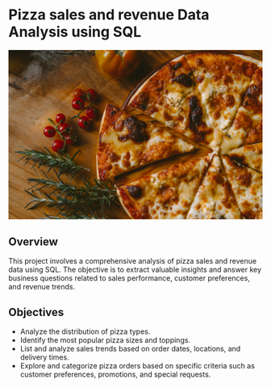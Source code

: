 # Pizza sales and revenue Data Analysis using SQL

![Netflix_logo](https://github.com/Govind2307/Pizza-sales-Data-Analysis/blob/master/photo-1513104890138-7c749659a591.jpeg)
## Overview
This project involves a comprehensive analysis of pizza sales and revenue data using SQL. The objective is to extract valuable insights and answer key business questions related to sales performance, customer preferences, and revenue trends.

## Objectives

- Analyze the distribution of pizza types.
- Identify the most popular pizza sizes and toppings.
- List and analyze sales trends based on order dates, locations, and delivery times.
- Explore and categorize pizza orders based on specific criteria such as customer preferences, promotions, and special requests.
